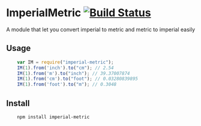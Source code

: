 # ImperialMetric [![Build Status](https://travis-ci.org/tiansijie/imperial-metric.svg?branch=master)](https://travis-ci.org/tiansijie/imperial-metric)

A module that let you convert imperial to metric and metric to imperial easily

## Usage
```js
	var IM = require("imperial-metric");
	IM(1).from('inch').to("cm"); // 2.54
	IM(1).from('m').to("inch"); // 39.37007874
	IM(1).from('cm').to("foot"); // 0.03280839895
	IM(1).from('foot').to("m"); // 0.3048
```

## Install
```
	npm install imperial-metric
```
